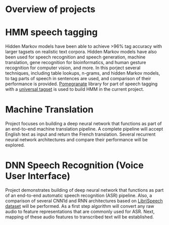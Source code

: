 # Overview of projects

# HMM speech tagging

Hidden Markov models have been able to achieve >96% tag accuracy with larger tagsets on realistic text corpora. Hidden Markov models have also been used for speech recognition and speech generation, machine translation, gene recognition for bioinformatics, and human gesture recognition for computer vision, and more.
In this porject several techniques, including table lookups, n-grams, and hidden Markov models, to tag parts of speech in sentences are used, and comparison of their performance is provided.
[Pomegranate](https://github.com/jmschrei/pomegranate) library for part of speech tagging with a [universal tagset](http://www.petrovi.de/data/universal.pdf) is used to build HMM in the current project.

# Machine Translation

Project focuses on building a deep neural network that functions as part of an end-to-end machine translation pipeline. 
A complete pipeline will accept English text as input and return the French translation. 
Several recurrent neural network architectures and compare their performance will be explored.

# DNN Speech Recognition (Voice User Interface)

Project demonstrates building of deep neural network that functions as part of an end-to-end automatic speech recognition (ASR) pipeline.
Also, a comparison of several CNN1d and RNN architectures based on [LibriSpeech dataset](http://www.openslr.org/12/) will be performed.
As a first step algorithm will convert any raw audio to feature representations that are commonly used for ASR.
Next, mapping of these audio features to transcribed text will be established.

